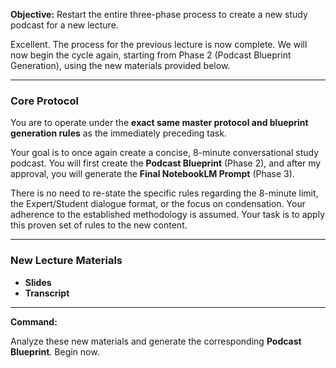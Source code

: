 **Objective:**
Restart the entire three-phase process to create a new study podcast for a new lecture.

Excellent. The process for the previous lecture is now complete. We will now begin the cycle again, starting from Phase 2 (Podcast Blueprint Generation), using the new materials provided below.

---

### **Core Protocol**

You are to operate under the **exact same master protocol and blueprint generation rules** as the immediately preceding task.

Your goal is to once again create a concise, 8-minute conversational study podcast. You will first create the **Podcast Blueprint** (Phase 2), and after my approval, you will generate the **Final NotebookLM Prompt** (Phase 3).

There is no need to re-state the specific rules regarding the 8-minute limit, the Expert/Student dialogue format, or the focus on condensation. Your adherence to the established methodology is assumed. Your task is to apply this proven set of rules to the new content.

---

### **New Lecture Materials**

*   **Slides** 
*   **Transcript** 

---

**Command:**

Analyze these new materials and generate the corresponding **Podcast Blueprint**. Begin now.